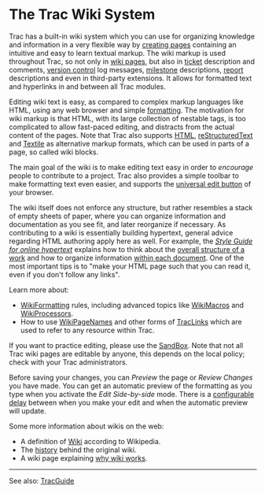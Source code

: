 # The Trac Wiki System


Trac has a built-in wiki system which you can use for organizing knowledge and information in a very flexible way by [creating pages](wiki-new-page) containing an intuitive and easy to learn textual markup. The wiki markup is used throughout Trac, so not only in [wiki pages](title-index), but also in [ticket](trac-tickets) description and comments, [version control](trac-changeset) log messages, [milestone](trac-roadmap) descriptions, [report](trac-reports) descriptions  and even in third-party extensions.
It allows for formatted text and hyperlinks in and between all Trac modules.


Editing wiki text is easy, as compared to complex markup languages like HTML, using any web browser and simple [formatting](wiki-formatting). The motivation for wiki markup is that HTML, with its large collection of nestable tags, is too complicated to allow fast-paced editing, and distracts from the actual content of the pages. Note that Trac also supports [HTML](wiki-html), [reStructuredText](wiki-restructured-text) and [ Textile](https://txstyle.org) as alternative markup formats, which can be used in parts of a page, so called wiki blocks.


The main goal of the wiki is to make editing text easy in order to *encourage* people to contribute to a project. Trac also provides a simple toolbar to make formatting text even easier, and supports the [ universal edit button](http://universaleditbutton.org/Universal_Edit_Button) of your browser.


The wiki itself does not enforce any structure, but rather resembles a stack of empty sheets of paper, where you can organize information and documentation as you see fit, and later reorganize if necessary. 
As contributing to a wiki is essentially building hypertext, general advice regarding HTML authoring apply here as well.
For example, the *[ Style Guide for online hypertext](https://www.w3.org/Provider/Style)* explains how to think about the [ overall structure of a work](https://www.w3.org/Provider/Style/Structure.html) and how to organize information [ within each document](https://www.w3.org/Provider/Style/WithinDocument.html). One of the most important tips is to "make your HTML page such that you can read it, even if you don't follow any links".


Learn more about:

- [WikiFormatting](wiki-formatting) rules, including advanced topics like [WikiMacros](wiki-macros) and [WikiProcessors](wiki-processors).
- How to use [WikiPageNames](wiki-page-names) and other forms of [TracLinks](trac-links) which are used to refer to any resource within Trac.


If you want to practice editing, please use the [SandBox](sand-box). Note that not all Trac wiki pages are editable by anyone, this depends on the local policy; check with your Trac administrators.


Before saving your changes, you can *Preview* the page or *Review Changes* you have made.
You can get an automatic preview of the formatting as you type when you activate the *Edit Side-by-side* mode. There is a [configurable delay](trac-ini#) between when you make your edit and when the automatic preview will update.


Some more information about wikis on the web:

- A definition of [ Wiki](https://wikipedia.org/wiki/Wiki) according to Wikipedia.
- The [ history](http://c2.com/cgi/wiki?WikiHistory) behind the original wiki.
- A wiki page explaining [ why wiki works](http://www.usemod.com/cgi-bin/mb.pl?WhyWikiWorks).

---


See also: [TracGuide](trac-guide)